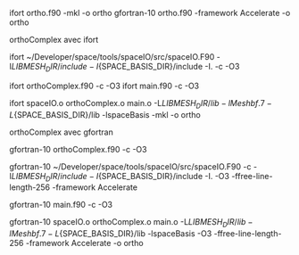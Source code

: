 ifort ortho.f90 -mkl -o ortho
gfortran-10 ortho.f90 -framework Accelerate -o  ortho


orthoComplex avec ifort


ifort ~/Developer/space/tools/spaceIO/src/spaceIO.F90 -I${LIBMESH_DIR}/include -I${SPACE_BASIS_DIR}/include -I. -c -O3

ifort orthoComplex.f90  -c  -O3
ifort main.f90          -c  -O3

ifort spaceIO.o orthoComplex.o main.o -L${LIBMESH_DIR}/lib -lMeshbf.7 -L${SPACE_BASIS_DIR}/lib -lspaceBasis  -mkl -o ortho


orthoComplex avec gfortran

gfortran-10 orthoComplex.f90  -c  -O3

gfortran-10 ~/Developer/space/tools/spaceIO/src/spaceIO.F90 -c -I${LIBMESH_DIR}/include -I${SPACE_BASIS_DIR}/include -I. -O3  -ffree-line-length-256 -framework Accelerate

gfortran-10 main.f90  -c  -O3


gfortran-10  spaceIO.o orthoComplex.o main.o -L${LIBMESH_DIR}/lib -lMeshbf.7 -L${SPACE_BASIS_DIR}/lib -lspaceBasis -O3  -ffree-line-length-256 -framework Accelerate -o ortho

